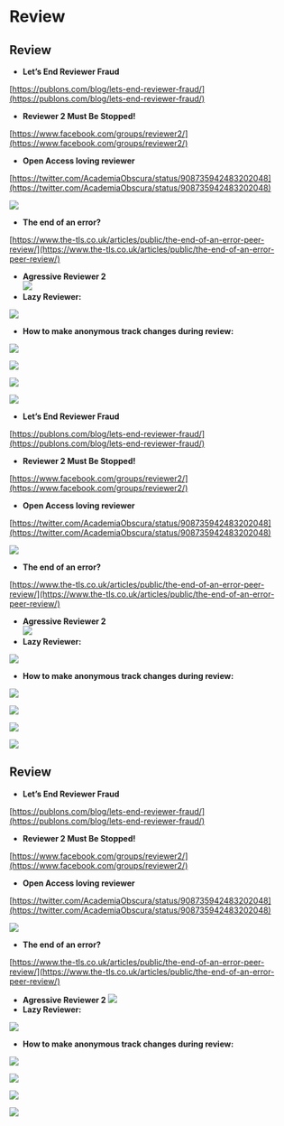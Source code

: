 # Review

## Review

* **Let’s End Reviewer Fraud**

[https://publons.com/blog/lets-end-reviewer-fraud/](https://publons.com/blog/lets-end-reviewer-fraud/)

* **Reviewer 2 Must Be Stopped!**

[https://www.facebook.com/groups/reviewer2/](https://www.facebook.com/groups/reviewer2/)

* **Open Access loving reviewer**

[https://twitter.com/AcademiaObscura/status/908735942483202048](https://twitter.com/AcademiaObscura/status/908735942483202048)

![](<../.gitbook/assets/djx6hdgwkaadp6b.jpg\_large (2) (2) (2) (1) (2) (1).jpg>)

* **The end of an error?**

[https://www.the-tls.co.uk/articles/public/the-end-of-an-error-peer-review/](https://www.the-tls.co.uk/articles/public/the-end-of-an-error-peer-review/)

* **Agressive Reviewer 2**\
  ![](<../.gitbook/assets/ekran-resmi-2017-12-07-17.41.22 (2) (2) (2) (1) (2) (1).png>)
* **Lazy Reviewer:**

![](<../.gitbook/assets/ekran-resmi-2018-01-09-19.16.12 (2) (2) (2) (1) (2) (1).png>)

* **How to make anonymous track changes during review:**

![](<../.gitbook/assets/whatsapp-image-2018-01-15-at-08.57.08 (1) (1) (1).jpeg>)

![](<../.gitbook/assets/whatsapp-image-2018-01-15-at-08.57.22 (1) (1) (1) (1) (1) (1).jpeg>)

![](<../.gitbook/assets/whatsapp-image-2018-01-15-at-08.58.04 (1) (1) (1) (1).jpeg>)

![](<../.gitbook/assets/du-b3hmxcaaxuld.jpg-large (2) (2) (2) (1) (2) (1).jpg>)

* **Let’s End Reviewer Fraud**

[https://publons.com/blog/lets-end-reviewer-fraud/](https://publons.com/blog/lets-end-reviewer-fraud/)

* **Reviewer 2 Must Be Stopped!**

[https://www.facebook.com/groups/reviewer2/](https://www.facebook.com/groups/reviewer2/)

* **Open Access loving reviewer**

[https://twitter.com/AcademiaObscura/status/908735942483202048](https://twitter.com/AcademiaObscura/status/908735942483202048)

![](<../.gitbook/assets/djx6hdgwkaadp6b.jpg\_large (2) (2) (2) (1) (1).jpg>)

* **The end of an error?**

[https://www.the-tls.co.uk/articles/public/the-end-of-an-error-peer-review/](https://www.the-tls.co.uk/articles/public/the-end-of-an-error-peer-review/)

* **Agressive Reviewer 2**\
  ![](<../.gitbook/assets/ekran-resmi-2017-12-07-17.41.22 (2) (2) (2) (1) (1).png>)
* **Lazy Reviewer:**

![](<../.gitbook/assets/ekran-resmi-2018-01-09-19.16.12 (2) (2) (2) (1) (1) (1).png>)

* **How to make anonymous track changes during review:**

![](<../.gitbook/assets/whatsapp-image-2018-01-15-at-08.57.08 (1) (1).jpeg>)

![](<../.gitbook/assets/whatsapp-image-2018-01-15-at-08.57.22 (1) (1) (1) (1) (1).jpeg>)

![](<../.gitbook/assets/whatsapp-image-2018-01-15-at-08.58.04 (1) (1).jpeg>)

![](<../.gitbook/assets/du-b3hmxcaaxuld.jpg-large (2) (2) (2) (1) (1).jpg>)

## Review

* **Let’s End Reviewer Fraud**

[https://publons.com/blog/lets-end-reviewer-fraud/](https://publons.com/blog/lets-end-reviewer-fraud/)

* **Reviewer 2 Must Be Stopped!**

[https://www.facebook.com/groups/reviewer2/](https://www.facebook.com/groups/reviewer2/)

* **Open Access loving reviewer**

[https://twitter.com/AcademiaObscura/status/908735942483202048](https://twitter.com/AcademiaObscura/status/908735942483202048)

![](<../.gitbook/assets/djx6hdgwkaadp6b.jpg\_large (2) (2) (2) (1) (1) (1).jpg>)

* **The end of an error?**

[https://www.the-tls.co.uk/articles/public/the-end-of-an-error-peer-review/](https://www.the-tls.co.uk/articles/public/the-end-of-an-error-peer-review/)

* **Agressive Reviewer 2** ![](<../.gitbook/assets/ekran-resmi-2017-12-07-17.41.22 (2) (2) (2) (1) (1) (1).png>)
* **Lazy Reviewer:**

![](<../.gitbook/assets/ekran-resmi-2018-01-09-19.16.12 (2) (2) (2) (1) (1).png>)

* **How to make anonymous track changes during review:**

![](<../.gitbook/assets/whatsapp-image-2018-01-15-at-08.57.08 (1) (1) (1) (1).jpeg>)

![](<../.gitbook/assets/whatsapp-image-2018-01-15-at-08.57.22 (1) (1) (1) (1) (1) (1) (1).jpeg>)

![](<../.gitbook/assets/whatsapp-image-2018-01-15-at-08.58.04 (1) (1) (1).jpeg>)

![](<../.gitbook/assets/du-b3hmxcaaxuld.jpg-large (2) (2) (2) (1) (1) (1).jpg>)
